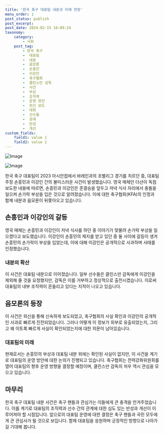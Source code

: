 ```yaml
---
title: '한국 축구 대표팀 내분과 미래 전망'
menu_order: 1
post_status: publish
post_excerpt: 
post_date: 2024-02-15 16:09:24
taxonomy:
    category:
        - 사회
    post_tag:
        - 한국 축구
        -  대표팀
        -  내분
        -  음모론
        -  손흥민
        -  이강인
        -  축구협회
        -  클린스만 감독
        -  사건
        -  부상
        -  조직력
        -  운영 방안
        -  외신 보도
        -  대회
        -  선수들
        -  관계
        -  반성
        -  개선
custom_fields:
    field1: value 1
    field2: value 2
---
```


![Image](https://imgnews.pstatic.net/image/081/2024/02/15/0003430525_001_20240215092201179.jpg?type=w647)

![Image](https://imgnews.pstatic.net/image/081/2024/02/15/0003430525_002_20240215092201213.jpg?type=w647)

한국 축구 대표팀이 2023 아시안컵에서 바레인과의 조별리그 경기를 치르던 중, 대표팀 주장 손흥민과 이강인 간의 불미스러운 사건이 발생했습니다. 영국 매체인 더선이 독점 보도한 내용에 따르면, 손흥민과 이강인은 준결승을 앞두고 저녁 식사 자리에서 충돌을 일으켜 손가락 부상을 입은 것으로 알려졌습니다. 이에 대한 축구협회(KFA)의 인정과 함께 내분과 음모론이 뒤쫓아오고 있습니다.
## 손흥민과 이강인의 갈등
영국 매체는 손흥민과 이강인이 저녁 식사를 하던 중 이야기가 맞물려 손가락 부상을 일으켰다고 보도했습니다. 이강인이 손흥민의 제지를 받고 있던 중 둘 사이에 갈등이 생겨 손흥민의 손가락이 부상을 입었는데, 이에 대해 이강인은 공개적으로 사과하며 사태를 인정했습니다.
### 내분의 확산
이 사건은 대표팀 내분으로 이어졌습니다. 일부 선수들은 클린스만 감독에게 이강인을 제외해 줄 것을 요청했지만, 감독은 이를 거부하고 정상적으로 출전시켰습니다. 이로써 대표팀의 내부 조직력이 흔들리고 있다는 지적이 나오고 있습니다.
## 음모론의 등장
이 사건은 외신을 통해 신속하게 보도되었고, 축구협회의 사실 확인과 이강인의 공개적인 사과로 빠르게 진전되었습니다. 그러나 어떻게 이 정보가 외부로 유출되었는지, 그리고 왜 이토록 빠르게 사실이 확인되었는지에 대한 의문이 남아있습니다.
### 대표팀의 미래
현재로서는 손흥민의 부상과 대표팀 내분 외에는 확인된 사실이 없지만, 이 사건을 계기로 대표팀의 운영 방안에 대한 논의가 진행되고 있습니다. 축구협회는 전력강화위원회를 열어 대표팀의 향후 운영 방향을 결정할 예정이며, 클린스만 감독의 처우 역시 관심을 모으고 있습니다.
## 마무리
한국 축구 대표팀 내분 사건은 축구 팬들과 관심가는 이들에게 큰 충격을 안겨주었습니다. 이를 계기로 대표팀의 조직력과 선수 간의 관계에 대한 심도 있는 반성과 개선이 이루어져야 할 시점입니다. 앞으로의 대표팀 운영에 대한 결정은 축구 팬들과 국민 모두에게 큰 관심사가 될 것으로 보입니다. 함께 대표팀을 응원하며 긍정적인 방향으로 나아가길 기대해 봅니다.
